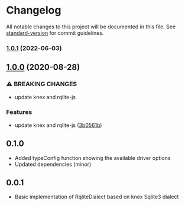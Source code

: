 # Changelog

All notable changes to this project will be documented in this file. See [standard-version](https://github.com/conventional-changelog/standard-version) for commit guidelines.

### [1.0.1](https://github.com/rqlite/knex-rqlite/compare/v1.0.0...v1.0.1) (2022-06-03)

## [1.0.0](https://github.com/rqlite/knex-rqlite/compare/v0.1.0...v1.0.0) (2020-08-28)


### ⚠ BREAKING CHANGES

* update knex and rqlite-js

### Features

* update knex and rqlite-js ([3b0561b](https://github.com/rqlite/knex-rqlite/commit/3b0561b4d1c3173f6bd79b402e06deb14716f7b2))

## 0.1.0

- Added typeConfig function showing the available driver options
- Updated dependencies (minor)

## 0.0.1

- Basic implementation of RqliteDialect based on knex Sqlite3 dialect
